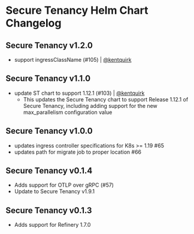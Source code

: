 # Secure Tenancy Helm Chart Changelog

## Secure Tenancy v1.2.0

- support ingressClassName (#105) | [@kentquirk](https://github.com/kentquirk)
## Secure Tenancy v1.1.0

- update ST chart to support 1.12.1 (#103) | [@kentquirk](https://github.com/kentquirk)
  - This updates the Secure Tenancy chart to support Release 1.12.1 of Secure Tenancy, including adding support for the new max_parallelism configuration value

## Secure Tenancy v1.0.0

- updates ingress controller specifications for K8s >= 1.19 #65
- updates path for migrate job to proper location #66

## Secure Tenancy v0.1.4

- Adds support for OTLP over gRPC (#57)
- Update to Secure Tenancy v1.9.1

## Secure Tenancy v0.1.3

- Adds support for Refinery 1.7.0
